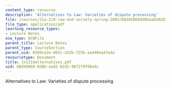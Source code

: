 ```yaml
---
content_type: resource
description: 'Alternatives to Law: Varieties of dispute processing'
file: /courses/21a-219-law-and-society-spring-2003/88d458608d8baad202d290f2f9706a9c_ln1314alternatives.pdf
file_type: application/pdf
learning_resource_types:
- Lecture Notes
ocw_type: OCWFile
parent_title: Lecture Notes
parent_type: CourseSection
parent_uid: 0260ce2e-d02c-d32b-725b-aa449ea47eda
resourcetype: Document
title: ln1314alternatives.pdf
uid: 88d45860-8d8b-aad2-02d2-90f2f9706a9c
---
```

Alternatives to Law: Varieties of dispute processing

